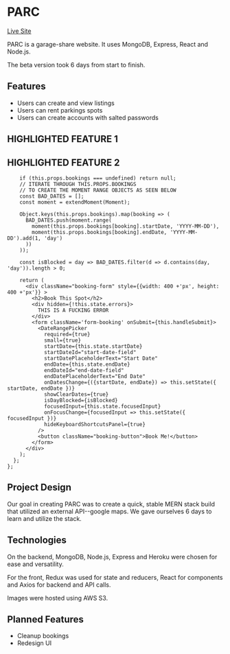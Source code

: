 # PARC

[Live Site](https://lets-parc.herokuapp.com)

PARC is a garage-share website. It uses MongoDB, Express, React and Node.js.

The beta version took 6 days from start to finish.

## Features

* Users can create and view listings
* Users can rent parkings spots
* Users can create accounts with salted passwords

## HIGHLIGHTED FEATURE 1

## HIGHLIGHTED FEATURE 2
``` render() {
    if (this.props.bookings === undefined) return null;
    // ITERATE THROUGH THIS.PROPS.BOOKINGS
    // TO CREATE THE MOMENT RANGE OBJECTS AS SEEN BELOW
    const BAD_DATES = [];
    const moment = extendMoment(Moment);

    Object.keys(this.props.bookings).map(booking => (
      BAD_DATES.push(moment.range(
        moment(this.props.bookings[booking].startDate, 'YYYY-MM-DD'),
        moment(this.props.bookings[booking].endDate, 'YYYY-MM-DD').add(1, 'day')
      ))
    ));

    const isBlocked = day => BAD_DATES.filter(d => d.contains(day, 'day')).length > 0;

    return (
      <div className="booking-form" style={{width: 400 +'px', height: 400 +'px'}} >
        <h2>Book This Spot</h2>
        <div hidden={!this.state.errors}>
          THIS IS A FUCKING ERROR
        </div>
        <form className='form-booking' onSubmit={this.handleSubmit}>
          <DateRangePicker
            required={true}
            small={true}
            startDate={this.state.startDate}
            startDateId="start-date-field"
            startDatePlaceholderText="Start Date"
            endDate={this.state.endDate}
            endDateId="end-date-field"
            endDatePlaceholderText="End Date"
            onDatesChange={({startDate, endDate}) => this.setState({ startDate, endDate })}
            showClearDates={true}
            isDayBlocked={isBlocked}
            focusedInput={this.state.focusedInput}
            onFocusChange={focusedInput => this.setState({ focusedInput })}
            hideKeyboardShortcutsPanel={true}
          />
          <button className="booking-button">Book Me!</button>
        </form>
      </div>
    );
  };
};
```

## Project Design
Our goal in creating PARC was to create a quick, stable MERN stack build that utilized an external API--google maps. We gave ourselves 6 days to learn and utilize the stack.

## Technologies
On the backend, MongoDB, Node.js, Express and Heroku were chosen for ease and versatility.

For the front, Redux was used for state and reducers, React for components and Axios for backend and API calls.

Images were hosted using AWS S3.

## Planned Features
* Cleanup bookings
* Redesign UI